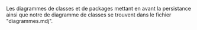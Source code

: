 Les diagrammes de classes et de packages mettant en avant la persistance ainsi que notre de diagramme de classes se trouvent dans le fichier "diagrammes.mdj".